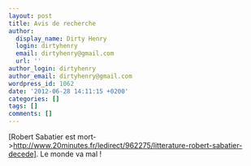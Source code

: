 ```yaml
---
layout: post
title: Avis de recherche
author:
  display_name: Dirty Henry
  login: dirtyhenry
  email: dirtyhenry@gmail.com
  url: ''
author_login: dirtyhenry
author_email: dirtyhenry@gmail.com
wordpress_id: 1062
date: '2012-06-28 14:11:15 +0200'
categories: []
tags: []
comments: []
---
```

[Robert Sabatier est mort->http://www.20minutes.fr/ledirect/962275/litterature-robert-sabatier-decede]. Le monde va mal !
